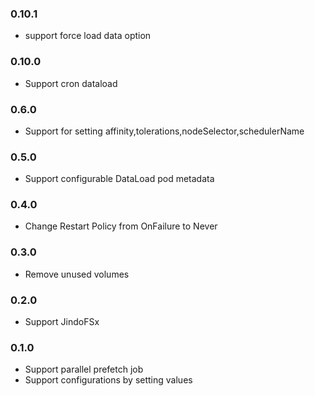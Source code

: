 ### 0.10.1
- support force load data option

### 0.10.0
- Support cron dataload

### 0.6.0
- Support for setting affinity,tolerations,nodeSelector,schedulerName
### 0.5.0

- Support configurable DataLoad pod metadata

### 0.4.0

- Change Restart Policy from OnFailure to Never

### 0.3.0
- Remove unused volumes

### 0.2.0
- Support JindoFSx

### 0.1.0

- Support parallel prefetch job
- Support configurations by setting values
